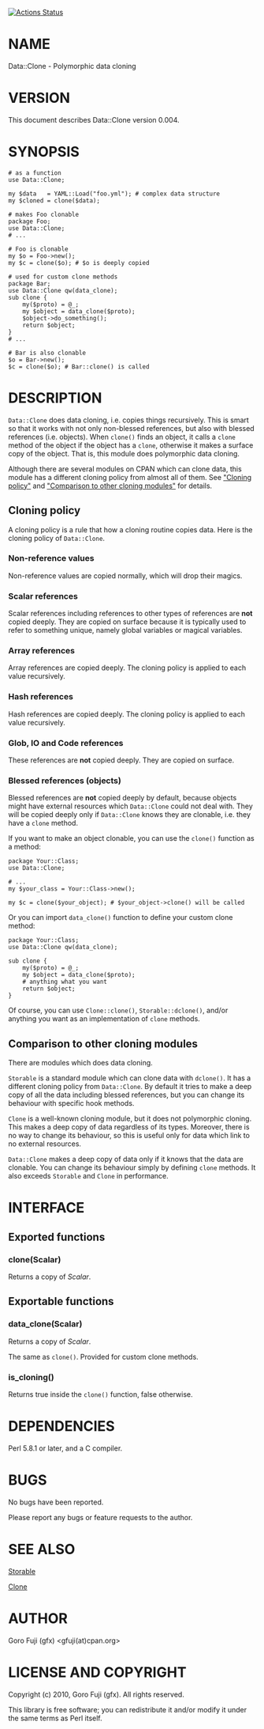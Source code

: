[![Actions Status](https://github.com/gfx/p5-Data-Clone/actions/workflows/test.yml/badge.svg)](https://github.com/gfx/p5-Data-Clone/actions)
# NAME

Data::Clone - Polymorphic data cloning

# VERSION

This document describes Data::Clone version 0.004.

# SYNOPSIS

    # as a function
    use Data::Clone;

    my $data   = YAML::Load("foo.yml"); # complex data structure
    my $cloned = clone($data);

    # makes Foo clonable
    package Foo;
    use Data::Clone;
    # ...

    # Foo is clonable
    my $o = Foo->new();
    my $c = clone($o); # $o is deeply copied

    # used for custom clone methods
    package Bar;
    use Data::Clone qw(data_clone);
    sub clone {
        my($proto) = @_;
        my $object = data_clone($proto);
        $object->do_something();
        return $object;
    }
    # ...

    # Bar is also clonable
    $o = Bar->new();
    $c = clone($o); # Bar::clone() is called

# DESCRIPTION

`Data::Clone` does data cloning, i.e. copies things recursively. This is
smart so that it works with not only non-blessed references, but also with
blessed references (i.e. objects). When `clone()` finds an object, it
calls a `clone` method of the object if the object has a `clone`, otherwise
it makes a surface copy of the object. That is, this module does polymorphic
data cloning.

Although there are several modules on CPAN which can clone data,
this module has a different cloning policy from almost all of them.
See ["Cloning policy"](#cloning-policy) and ["Comparison to other cloning modules"](#comparison-to-other-cloning-modules) for
details.

## Cloning policy

A cloning policy is a rule that how a cloning routine copies data. Here is
the cloning policy of `Data::Clone`.

### Non-reference values

Non-reference values are copied normally, which will drop their magics.

### Scalar references

Scalar references including references to other types of references
are **not** copied deeply. They are copied on surface
because it is typically used to refer to something unique, namely
global variables or magical variables.

### Array references

Array references are copied deeply. The cloning policy is applied to each
value recursively.

### Hash references

Hash references are copied deeply. The cloning policy is applied to each
value recursively.

### Glob, IO and Code references

These references are **not** copied deeply. They are copied on surface.

### Blessed references (objects)

Blessed references are **not** copied deeply by default, because objects might
have external resources which `Data::Clone` could not deal with.
They will be copied deeply only if `Data::Clone` knows they are clonable,
i.e. they have a `clone` method.

If you want to make an object clonable, you can use the `clone()` function
as a method:

    package Your::Class;
    use Data::Clone;

    # ...
    my $your_class = Your::Class->new();

    my $c = clone($your_object); # $your_object->clone() will be called

Or you can import `data_clone()` function to define your custom clone method:

    package Your::Class;
    use Data::Clone qw(data_clone);

    sub clone {
        my($proto) = @_;
        my $object = data_clone($proto);
        # anything what you want
        return $object;
    }

Of course, you can use `Clone::clone()`, `Storable::dclone()`, and/or
anything you want as an implementation of `clone` methods.

## Comparison to other cloning modules

There are modules which does data cloning.

`Storable` is a standard module which can clone data with `dclone()`.
It has a different cloning policy from `Data::Clone`. By default it tries
to make a deep copy of all the data including blessed references, but you
can change its behaviour with specific hook methods.

`Clone` is a well-known cloning module, but it does not polymorphic
cloning. This makes a deep copy of data regardless of its types. Moreover, there
is no way to change its behaviour, so this is useful only for data which
link to no external resources.

`Data::Clone` makes a deep copy of data only if it knows that the data are
clonable. You can change its behaviour simply by defining `clone` methods.
It also exceeds `Storable` and `Clone` in performance.

# INTERFACE

## Exported functions

### **clone(Scalar)**

Returns a copy of _Scalar_.

## Exportable functions

### **data\_clone(Scalar)**

Returns a copy of _Scalar_.

The same as `clone()`. Provided for custom clone methods.

### **is\_cloning()**

Returns true inside the `clone()` function, false otherwise.

# DEPENDENCIES

Perl 5.8.1 or later, and a C compiler.

# BUGS

No bugs have been reported.

Please report any bugs or feature requests to the author.

# SEE ALSO

[Storable](https://metacpan.org/pod/Storable)

[Clone](https://metacpan.org/pod/Clone)

# AUTHOR

Goro Fuji (gfx) &lt;gfuji(at)cpan.org>

# LICENSE AND COPYRIGHT

Copyright (c) 2010, Goro Fuji (gfx). All rights reserved.

This library is free software; you can redistribute it and/or modify
it under the same terms as Perl itself.
